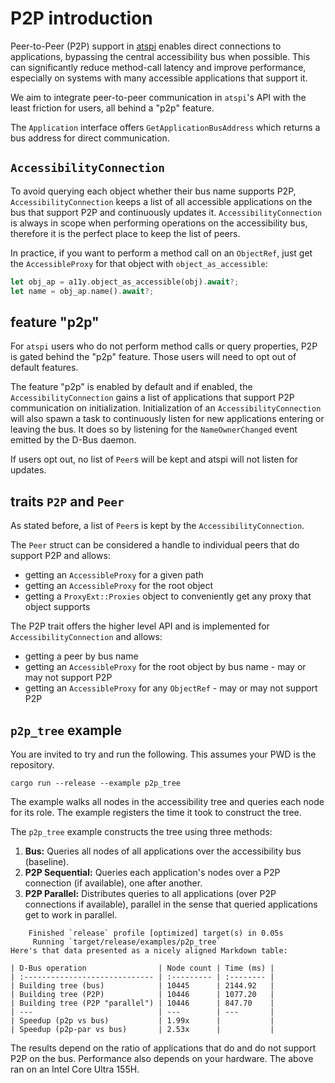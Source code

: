 # P2P introduction

Peer-to-Peer (P2P) support in [atspi](../atspi) enables direct connections to applications, bypassing the central accessibility bus when possible. This can significantly reduce method-call latency and improve performance, especially on systems with many accessible applications that support it.

We aim to integrate peer-to-peer communication in `atspi`'s API with the least friction for users, all behind a "p2p" feature.

The `Application` interface offers `GetApplicationBusAddress` which returns a bus address for direct communication.

## `AccessibilityConnection`

To avoid querying each object whether their bus name supports P2P, `AccessibilityConnection` keeps a list of all accessible applications on the bus that support P2P and continuously updates it.
`AccessibilityConnection` is always in scope when performing operations on the accessibility bus, therefore it is the perfect place to keep the list of peers.

In practice, if you want to perform a method call on an `ObjectRef`, just get the `AccessibleProxy` for that object with `object_as_accessible`:

```rust
let obj_ap = a11y.object_as_accessible(obj).await?;
let name = obj_ap.name().await?;
```

## feature "p2p"

For `atspi` users who do not perform method calls or query properties, P2P is gated behind the "p2p" feature. Those users will need to opt out of default features.

The feature "p2p" is enabled by default and if enabled, the `AccessibilityConnection` gains a list of applications that support P2P communication on initialization.
Initialization of an `AccessibilityConnection` will also spawn a task to continuously listen for new applications entering or leaving the bus. It does so by listening for the `NameOwnerChanged` event emitted by the D-Bus daemon.

If users opt out, no list of `Peer`s will be kept and atspi will not listen for updates.

## traits `P2P` and `Peer`

As stated before, a list of `Peer`s is kept by the `AccessibilityConnection`.

The `Peer` struct can be considered a handle to individual peers that do support P2P and allows:

- getting an `AccessibleProxy` for a given path
- getting an `AccessibleProxy` for the root object
- getting a `ProxyExt::Proxies` object to conveniently get any proxy that object supports

The P2P trait offers the higher level API and is implemented for `AccessibilityConnection` and allows:

- getting a peer by bus name
- getting an `AccessibleProxy` for the root object by bus name - may or may not support P2P
- getting an `AccessibleProxy` for any `ObjectRef` - may or may not support P2P

## `p2p_tree` example

You are invited to try and run the following. This assumes your PWD is the repository.

```shell
cargo run --release --example p2p_tree
```

The example walks all nodes in the accessibility tree and queries each node for its role.
The example registers the time it took to construct the tree.

The `p2p_tree` example constructs the tree using three methods:

1. **Bus:** Queries all nodes of all applications over the accessibility bus (baseline).
2. **P2P Sequential:** Queries each application's nodes over a P2P connection (if available), one after another.
3. **P2P Parallel:** Distributes queries to all applications (over P2P connections if available), parallel in the sense that queried applications get to work in parallel.

```shell
    Finished `release` profile [optimized] target(s) in 0.05s
     Running `target/release/examples/p2p_tree`
Here's that data presented as a nicely aligned Markdown table:

| D-Bus operation                | Node count | Time (ms) |
| :----------------------------- | :--------- | :-------- |
| Building tree (bus)            | 10445      | 2144.92   |
| Building tree (P2P)            | 10446      | 1077.20   |
| Building tree (P2P "parallel") | 10446      | 847.70    |
| ---                            | ---        | ---       |
| Speedup (p2p vs bus)           | 1.99x      |           |
| Speedup (p2p-par vs bus)       | 2.53x      |           |

```

The results depend on the ratio of applications that do and do not support P2P on the bus.
Performance also depends on your hardware.
The above ran on an Intel Core Ultra 155H.
